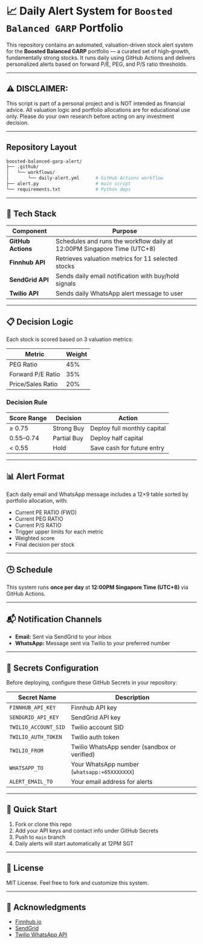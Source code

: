 # 📈 Daily Alert System for `Boosted Balanced GARP` Portfolio

This repository contains an automated, valuation-driven stock alert system for the **Boosted Balanced GARP** portfolio — a curated set of high-growth, fundamentally strong stocks. It runs daily using GitHub Actions and delivers personalized alerts based on forward P/E, PEG, and P/S ratio thresholds.

---

## ⚠️ DISCLAIMER:
This script is part of a personal project and is NOT intended as financial advice.
All valuation logic and portfolio allocations are for educational use only.
Please do your own research before acting on any investment decision.

---

## Repository Layout

```bash
boosted-balanced-garp-alert/
├── .github/
│   └── workflows/
│       └── daily-alert.yml      # GitHub Actions workflow
├── alert.py                     # main script
└── requirements.txt             # Python deps
```

---

## 🔧 Tech Stack

| Component    | Purpose                                 |
|--------------|------------------------------------------|
| **GitHub Actions** | Schedules and runs the workflow daily at 12:00PM Singapore Time (UTC+8) |
| **Finnhub API**    | Retrieves valuation metrics for 11 selected stocks |
| **SendGrid API**   | Sends daily email notification with buy/hold signals |
| **Twilio API**     | Sends daily WhatsApp alert message to user |

---

## 📋 Decision Logic

Each stock is scored based on 3 valuation metrics:

| Metric            | Weight |
|-------------------|--------|
| PEG Ratio         | 45%    |
| Forward P/E Ratio | 35%    |
| Price/Sales Ratio | 20%    |

### Decision Rule

| Score Range | Decision      | Action                      |
|-------------|---------------|-----------------------------|
| ≥ 0.75      | Strong Buy     | Deploy full monthly capital |
| 0.55–0.74   | Partial Buy    | Deploy half capital         |
| < 0.55      | Hold           | Save cash for future entry  |

---

## 📊 Alert Format

Each daily email and WhatsApp message includes a 12×9 table sorted by portfolio allocation, with:

- Current PE RATIO (FWD)
- Current PEG RATIO
- Current P/S RATIO
- Trigger upper limits for each metric
- Weighted score
- Final decision per stock

---

## 🕒 Schedule

This system runs **once per day** at **12:00PM Singapore Time (UTC+8)** via GitHub Actions.

---

## 📬 Notification Channels

- **Email:** Sent via SendGrid to your inbox
- **WhatsApp:** Message sent via Twilio to your preferred number

---

## 🔐 Secrets Configuration

Before deploying, configure these GitHub Secrets in your repository:

| Secret Name          | Description                         |
|----------------------|-------------------------------------|
| `FINNHUB_API_KEY`     | Finnhub API key                     |
| `SENDGRID_API_KEY`    | SendGrid API key                    |
| `TWILIO_ACCOUNT_SID`  | Twilio account SID                  |
| `TWILIO_AUTH_TOKEN`   | Twilio auth token                   |
| `TWILIO_FROM`         | Twilio WhatsApp sender (sandbox or verified) |
| `WHATSAPP_TO`         | Your WhatsApp number (`whatsapp:+65XXXXXXX`) |
| `ALERT_EMAIL_TO`      | Your email address for alerts       |

---

## 🚀 Quick Start

1. Fork or clone this repo
2. Add your API keys and contact info under GitHub Secrets
3. Push to `main` branch
4. Daily alerts will start automatically at 12PM SGT

---

## 📎 License

MIT License. Feel free to fork and customize this system.

---

## 🤝 Acknowledgments

- [Finnhub.io](https://finnhub.io)
- [SendGrid](https://sendgrid.com)
- [Twilio WhatsApp API](https://www.twilio.com/whatsapp)

